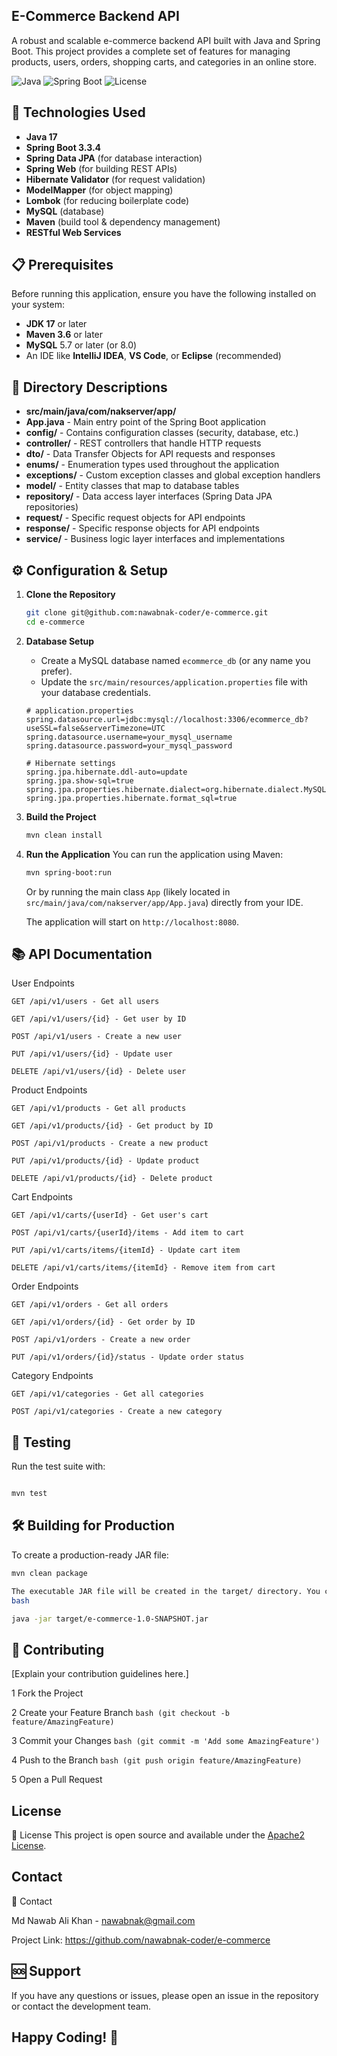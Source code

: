 ## E-Commerce Backend API

A robust and scalable e-commerce backend API built with Java and Spring Boot. This project provides a complete set of features for managing products, users, orders, shopping carts, and categories in an online store.

![Java](https://img.shields.io/badge/Java-17%2B-orange)
![Spring Boot](https://img.shields.io/badge/Spring%20Boot-3.1%2B-brightgreen)
![License](https://img.shields.io/badge/License-MIT-blue)


## 🚀 Technologies Used

- **Java 17**
- **Spring Boot 3.3.4**
- **Spring Data JPA** (for database interaction)
- **Spring Web** (for building REST APIs)
- **Hibernate Validator** (for request validation)
- **ModelMapper** (for object mapping)
- **Lombok** (for reducing boilerplate code)
- **MySQL** (database)
- **Maven** (build tool & dependency management)
- **RESTful Web Services**

## 📋 Prerequisites

Before running this application, ensure you have the following installed on your system:

- **JDK 17** or later
- **Maven 3.6** or later
- **MySQL** 5.7 or later (or 8.0)
- An IDE like **IntelliJ IDEA**, **VS Code**, or **Eclipse** (recommended)


## 📁 Directory Descriptions

- **src/main/java/com/nakserver/app/**
- **App.java** - Main entry point of the Spring Boot application
- **config/** - Contains configuration classes (security, database, etc.)
- **controller/** - REST controllers that handle HTTP requests
- **dto/** - Data Transfer Objects for API requests and responses
- **enums/** - Enumeration types used throughout the application
- **exceptions/** - Custom exception classes and global exception handlers
- **model/** - Entity classes that map to database tables
- **repository/** - Data access layer interfaces (Spring Data JPA repositories)
- **request/** - Specific request objects for API endpoints
- **response/** - Specific response objects for API endpoints
- **service/** - Business logic layer interfaces and implementations


## ⚙️ Configuration & Setup

1.  **Clone the Repository**
    ```bash
    git clone git@github.com:nawabnak-coder/e-commerce.git
    cd e-commerce
    ```

2.  **Database Setup**
    - Create a MySQL database named `ecommerce_db` (or any name you prefer).
    - Update the `src/main/resources/application.properties` file with your database credentials.

    ```properties
    # application.properties
    spring.datasource.url=jdbc:mysql://localhost:3306/ecommerce_db?useSSL=false&serverTimezone=UTC
    spring.datasource.username=your_mysql_username
    spring.datasource.password=your_mysql_password
    
    # Hibernate settings
    spring.jpa.hibernate.ddl-auto=update
    spring.jpa.show-sql=true
    spring.jpa.properties.hibernate.dialect=org.hibernate.dialect.MySQLDialect
    spring.jpa.properties.hibernate.format_sql=true
    ```

3.  **Build the Project**
    ```bash
    mvn clean install
    ```

4.  **Run the Application**
    You can run the application using Maven:
    ```bash
    mvn spring-boot:run
    ```
    Or by running the main class `App` (likely located in `src/main/java/com/nakserver/app/App.java`) directly from your IDE.

    The application will start on `http://localhost:8080`.



## 📚 API Documentation
User Endpoints

    GET /api/v1/users - Get all users

    GET /api/v1/users/{id} - Get user by ID

    POST /api/v1/users - Create a new user

    PUT /api/v1/users/{id} - Update user

    DELETE /api/v1/users/{id} - Delete user

Product Endpoints

    GET /api/v1/products - Get all products

    GET /api/v1/products/{id} - Get product by ID

    POST /api/v1/products - Create a new product

    PUT /api/v1/products/{id} - Update product

    DELETE /api/v1/products/{id} - Delete product

Cart Endpoints

    GET /api/v1/carts/{userId} - Get user's cart

    POST /api/v1/carts/{userId}/items - Add item to cart

    PUT /api/v1/carts/items/{itemId} - Update cart item

    DELETE /api/v1/carts/items/{itemId} - Remove item from cart

Order Endpoints

    GET /api/v1/orders - Get all orders

    GET /api/v1/orders/{id} - Get order by ID

    POST /api/v1/orders - Create a new order

    PUT /api/v1/orders/{id}/status - Update order status

Category Endpoints

    GET /api/v1/categories - Get all categories

    POST /api/v1/categories - Create a new category


## 🧪 Testing

Run the test suite with:
```bash

mvn test
```



## 🛠️ Building for Production

To create a production-ready JAR file:

```bash
mvn clean package

The executable JAR file will be created in the target/ directory. You can run it with:
bash

java -jar target/e-commerce-1.0-SNAPSHOT.jar

```

## 🤝 Contributing

[Explain your contribution guidelines here.]

   1 Fork the Project

   2 Create your Feature Branch ```bash (git checkout -b feature/AmazingFeature)```

   3 Commit your Changes ```bash (git commit -m 'Add some AmazingFeature')```

   4 Push to the Branch ```bash (git push origin feature/AmazingFeature)```

   5 Open a Pull Request

## License
📄 License
This project is open source and available under the [Apache2 License](LICENSE).


## Contact
👥 Contact

Md Nawab Ali Khan - nawabnak@gmail.com

Project Link: https://github.com/nawabnak-coder/e-commerce

## 🆘 Support

If you have any questions or issues, please open an issue in the repository or contact the development team.

## Happy Coding! 🎉
